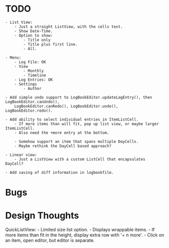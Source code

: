 # TODO
    - List View:
        - Just a straight ListView, with the cells text.
        - Show Date-Time.
        - Option to show:
            - Title only
            - Title plus first line.
            - All.
        
    - Menu:
        - Log File: OK
        - View
            - Monthly
            - Timeline
        - Log Entries: OK
        - Settings
            - Author

    - Add simple undo support to LogBookEditor.updateLogEntry(), then LogBookEditor.canUndo(),
        LogBookEditor.canRedo(), LogBookEditor.undo(), LogBookEditor.redo().

    - Add ability to select individual entries in ItemListCell.
        - If more items than will fit, pop up list view, or maybe larger ItemListCell.
        - Also need the +more entry at the bottom.

        - Somehow support an item that spans multiple DayCells.
        - Maybe rethink the DayCell based approach?

    - Linear view:
        - Just a ListView with a custom ListCell that encapsulates DayCell?

    - Add saving of diff information in logbookfile.

# Bugs


# Design Thoughts

QuickListView:
    - Limited size list option.
    - Displays wrappable items.
    - If more items than fit in the height, display extra row with '+ n more'.
    - Click on an item, open editor, but editor is separate.



